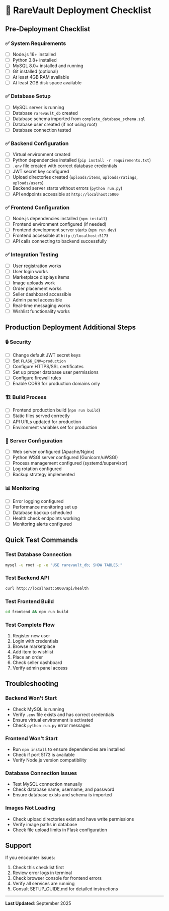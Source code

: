 # 🚀 RareVault Deployment Checklist

## Pre-Deployment Checklist

### ✅ System Requirements
- [ ] Node.js 16+ installed
- [ ] Python 3.8+ installed  
- [ ] MySQL 8.0+ installed and running
- [ ] Git installed (optional)
- [ ] At least 4GB RAM available
- [ ] At least 2GB disk space available

### ✅ Database Setup
- [ ] MySQL server is running
- [ ] Database `rarevault_db` created
- [ ] Database schema imported from `complete_database_schema.sql`
- [ ] Database user created (if not using root)
- [ ] Database connection tested

### ✅ Backend Configuration
- [ ] Virtual environment created
- [ ] Python dependencies installed (`pip install -r requirements.txt`)
- [ ] `.env` file created with correct database credentials
- [ ] JWT secret key configured
- [ ] Upload directories created (`uploads/items`, `uploads/ratings`, `uploads/users`)
- [ ] Backend server starts without errors (`python run.py`)
- [ ] API endpoints accessible at `http://localhost:5000`

### ✅ Frontend Configuration
- [ ] Node.js dependencies installed (`npm install`)
- [ ] Frontend environment configured (if needed)
- [ ] Frontend development server starts (`npm run dev`)
- [ ] Frontend accessible at `http://localhost:5173`
- [ ] API calls connecting to backend successfully

### ✅ Integration Testing
- [ ] User registration works
- [ ] User login works
- [ ] Marketplace displays items
- [ ] Image uploads work
- [ ] Order placement works
- [ ] Seller dashboard accessible
- [ ] Admin panel accessible
- [ ] Real-time messaging works
- [ ] Wishlist functionality works

## Production Deployment Additional Steps

### 🔒 Security
- [ ] Change default JWT secret keys
- [ ] Set `FLASK_ENV=production`
- [ ] Configure HTTPS/SSL certificates
- [ ] Set up proper database user permissions
- [ ] Configure firewall rules
- [ ] Enable CORS for production domains only

### 🏗️ Build Process
- [ ] Frontend production build (`npm run build`)
- [ ] Static files served correctly
- [ ] API URLs updated for production
- [ ] Environment variables set for production

### 🚀 Server Configuration
- [ ] Web server configured (Apache/Nginx)
- [ ] Python WSGI server configured (Gunicorn/uWSGI)
- [ ] Process management configured (systemd/supervisor)
- [ ] Log rotation configured
- [ ] Backup strategy implemented

### 📊 Monitoring
- [ ] Error logging configured
- [ ] Performance monitoring set up
- [ ] Database backup scheduled
- [ ] Health check endpoints working
- [ ] Monitoring alerts configured

## Quick Test Commands

### Test Database Connection
```bash
mysql -u root -p -e "USE rarevault_db; SHOW TABLES;"
```

### Test Backend API
```bash
curl http://localhost:5000/api/health
```

### Test Frontend Build
```bash
cd frontend && npm run build
```

### Test Complete Flow
1. Register new user
2. Login with credentials
3. Browse marketplace
4. Add item to wishlist
5. Place an order
6. Check seller dashboard
7. Verify admin panel access

## Troubleshooting

### Backend Won't Start
- Check MySQL is running
- Verify `.env` file exists and has correct credentials
- Ensure virtual environment is activated
- Check `python run.py` error messages

### Frontend Won't Start
- Run `npm install` to ensure dependencies are installed
- Check if port 5173 is available
- Verify Node.js version compatibility

### Database Connection Issues
- Test MySQL connection manually
- Check database name, username, and password
- Ensure database exists and schema is imported

### Images Not Loading
- Check upload directories exist and have write permissions
- Verify image paths in database
- Check file upload limits in Flask configuration

## Support

If you encounter issues:
1. Check this checklist first
2. Review error logs in terminal
3. Check browser console for frontend errors
4. Verify all services are running
5. Consult SETUP_GUIDE.md for detailed instructions

---

**Last Updated**: September 2025